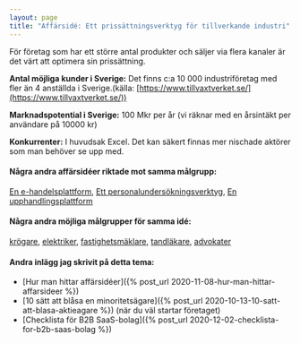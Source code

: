 ```yaml
---
layout: page
title: "Affärsidé: Ett prissättningsverktyg för tillverkande industri"
---
```

För företag som har ett större antal produkter och säljer via flera kanaler är det värt att optimera sin prissättning.

**Antal möjliga kunder i Sverige:** Det finns c:a 10 000 industriföretag med fler än 4 anställda i Sverige.(källa: [https://www.tillvaxtverket.se/](https://www.tillvaxtverket.se/))

**Marknadspotential i Sverige:** 100 Mkr per år (vi räknar med en årsintäkt per användare på 10000 kr)

**Konkurrenter:** I huvudsak Excel. Det kan säkert finnas mer nischade aktörer som man behöver se upp med.

#### Några andra affärsidéer riktade mot samma målgrupp:
[En e-handelsplattform](/affarsideer/en-e-handelsplattform-for-tillverkande-industri/), [Ett personalundersökningsverktyg](/affarsideer/ett-personalundersokningsverktyg-for-tillverkande-industri/), [En upphandlingsplattform](/affarsideer/en-upphandlingsplattform-for-tillverkande-industri/)


#### Några andra möjliga målgrupper för samma idé:
[krögare](/affarsideer/ett-prissattningsverktyg-for-krogare/), [elektriker](/affarsideer/ett-prissattningsverktyg-for-elektriker/), [fastighetsmäklare](/affarsideer/ett-prissattningsverktyg-for-fastighetsmaklare/), [tandläkare](/affarsideer/ett-prissattningsverktyg-for-tandlakare/), [advokater](/affarsideer/ett-prissattningsverktyg-for-advokater/)

#### Andra inlägg jag skrivit på detta tema:
- [Hur man hittar affärsidéer]({% post_url 2020-11-08-hur-man-hittar-affarsideer %})
- [10 sätt att blåsa en minoritetsägare]({% post_url 2020-10-13-10-satt-att-blasa-aktieagare %}) (när du väl startar företaget)
- [Checklista för B2B SaaS-bolag]({% post_url 2020-12-02-checklista-for-b2b-saas-bolag %})

